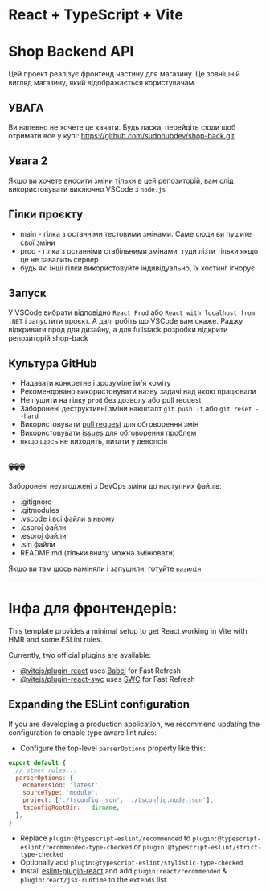 # React + TypeScript + Vite

# Shop Backend API
Цей проект реалізує фронтенд частину для магазину. Це зовнішній вигляд магазину, який відображається користувачам.

## УВАГА
Ви напевно не хочете це качати. Будь ласка, перейдіть сюди щоб отримати все у купі: https://github.com/sudohubdev/shop-back.git

## Увага 2
Якщо ви хочете вносити зміни тільки в цей репозиторій, вам слід використовувати виключно VSCode з `node.js`

## Гілки проєкту
- main - гілка з останніми тестовими змінами. Саме сюди ви пушите свої зміни
- prod - гілка з останніми стабільними змінами, туди лізти тільки якщо це не завалить сервер
- будь які інші гілки використовуйте індивідуально, їх хостинг ігнорує

## Запуск
У VSCode вибрати відповідно `React Prod` або `React with localhost from .NET` і запустити проєкт. А далі робіть що VSCode вам скаже. Раджу відкривати прод для дизайну, а для fullstack розробки відкрити репозиторій shop-back

## Культура GitHub
- Надавати конкретне і зрозуміле ім'я коміту
- Рекомендовано використовувати назву задачі над якою працювали
- Не пушити на гілку `prod` без дозволу або pull request
- Заборонені деструктивні зміни накшталт `git push -f` або `git reset --hard`
- Використовувати [pull request](https://github.com/sudohubdev/shop-back/pulls) для обговорення змін
- Використовувати [issues](https://github.com/sudohubdev/shop-back/issues) для обговорення проблем
- якщо щось не виходить, питати у девопсів

## 💀💀💀
Заборонені неузгоджені з DevOps зміни до наступних файлів:
- .gitignore
- .gitmodules
- .vscode і всі файли в ньому
- .csproj файли
- .esproj файли
- .sln файли
- README.md (тільки внизу можна змінювати)

Якщо ви там щось наміняли і запушили, готуйте `вазилін`

---
# Інфа для фронтендерів:

This template provides a minimal setup to get React working in Vite with HMR and some ESLint rules.

Currently, two official plugins are available:

- [@vitejs/plugin-react](https://github.com/vitejs/vite-plugin-react/blob/main/packages/plugin-react/README.md) uses [Babel](https://babeljs.io/) for Fast Refresh
- [@vitejs/plugin-react-swc](https://github.com/vitejs/vite-plugin-react-swc) uses [SWC](https://swc.rs/) for Fast Refresh

## Expanding the ESLint configuration

If you are developing a production application, we recommend updating the configuration to enable type aware lint rules:

- Configure the top-level `parserOptions` property like this:

```js
export default {
  // other rules...
  parserOptions: {
    ecmaVersion: 'latest',
    sourceType: 'module',
    project: ['./tsconfig.json', './tsconfig.node.json'],
    tsconfigRootDir: __dirname,
  },
}
```

- Replace `plugin:@typescript-eslint/recommended` to `plugin:@typescript-eslint/recommended-type-checked` or `plugin:@typescript-eslint/strict-type-checked`
- Optionally add `plugin:@typescript-eslint/stylistic-type-checked`
- Install [eslint-plugin-react](https://github.com/jsx-eslint/eslint-plugin-react) and add `plugin:react/recommended` & `plugin:react/jsx-runtime` to the `extends` list
